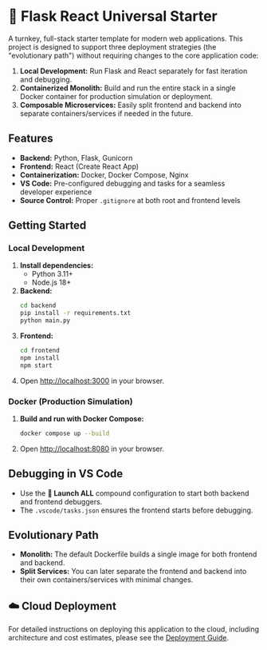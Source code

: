 # 🚀 Flask React Universal Starter

A turnkey, full-stack starter template for modern web applications. This project is designed to support three deployment strategies (the "evolutionary path") without requiring changes to the core application code:

1. **Local Development:** Run Flask and React separately for fast iteration and debugging.
2. **Containerized Monolith:** Build and run the entire stack in a single Docker container for production simulation or deployment.
3. **Composable Microservices:** Easily split frontend and backend into separate containers/services if needed in the future.

## Features
- **Backend:** Python, Flask, Gunicorn
- **Frontend:** React (Create React App)
- **Containerization:** Docker, Docker Compose, Nginx
- **VS Code:** Pre-configured debugging and tasks for a seamless developer experience
- **Source Control:** Proper `.gitignore` at both root and frontend levels

## Getting Started

### Local Development
1. **Install dependencies:**
   - Python 3.11+
   - Node.js 18+
2. **Backend:**
   ```sh
   cd backend
   pip install -r requirements.txt
   python main.py
   ```
3. **Frontend:**
   ```sh
   cd frontend
   npm install
   npm start
   ```
4. Open [http://localhost:3000](http://localhost:3000) in your browser.

### Docker (Production Simulation)
1. **Build and run with Docker Compose:**
   ```sh
   docker compose up --build
   ```
2. Open [http://localhost:8080](http://localhost:8080) in your browser.

## Debugging in VS Code
- Use the **🚀 Launch ALL** compound configuration to start both backend and frontend debuggers.
- The `.vscode/tasks.json` ensures the frontend starts before debugging.

## Evolutionary Path
- **Monolith:** The default Dockerfile builds a single image for both frontend and backend.
- **Split Services:** You can later separate the frontend and backend into their own containers/services with minimal changes.

## ☁️ Cloud Deployment

For detailed instructions on deploying this application to the cloud, including architecture and cost estimates, please see the [Deployment Guide](DEPLOYMENT.md).
